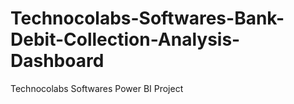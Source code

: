 # Technocolabs-Softwares-Bank-Debit-Collection-Analysis-Dashboard
Technocolabs Softwares Power BI Project
